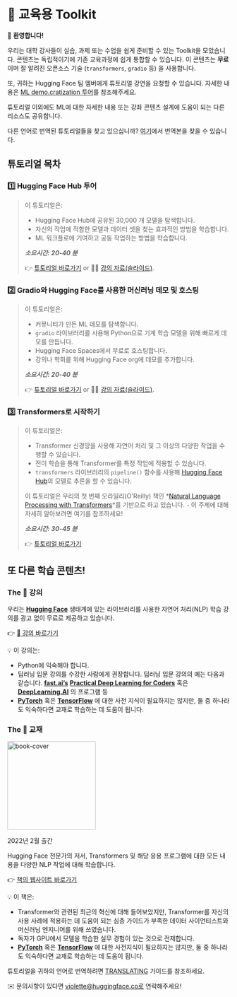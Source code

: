 # 🤗 교육용 Toolkit

<aside>

👋 **환영합니다!**

우리는 대학 강사들이 실습, 과제 또는 수업을 쉽게 준비할 수 있는 Toolkit을 모았습니다. 콘텐츠는 독립적이기에 기존 교육과정에 쉽게 통합할 수 있습니다. 이 콘텐츠는 **무료** 이며 잘 알려진 오픈소스 기술 (`transformers`, `gradio` 등) 을 사용합니다.

또, 귀하는 Hugging Face 팀 멤버에게 튜토리얼 강연을 요청할 수 있습니다. 자세한 내용은 [ML demo.cratization 투어](https://www.notion.so/ML-Demo-cratization-tour-with-66847a294abd4e9785e85663f5239652)를 참조해주세요.

튜토리얼 이외에도 ML에 대한 자세한 내용 또는 강좌 콘텐츠 설계에 도움이 되는 다른 리소스도 공유합니다.

</aside>

다른 언어로 번역된 튜토리얼들을 찾고 있으십니까? [여기](https://github.com/huggingface/education-toolkit#-translations)에서 번역본을 찾을 수 있습니다.

## **튜토리얼 목차**

### 1️⃣ Hugging Face Hub 투어

> 이 튜토리얼은:
>
> - Hugging Face Hub에 공유된 30,000 개 모델을 탐색합니다. 
> - 자신의 작업에 적합한 모델과 데이터 셋을 찾는 효과적인 방법을 학습합니다.
> - ML 워크플로에 기여하고 공동 작업하는 방법을 학습합니다.
>
> **_소요시간: 20-40 분_**
>
> 👉 [튜토리얼 바로가기](https://github.com/huggingface/education-toolkit/blob/main/01_huggingface-hub-tour.md) or 👩‍🏫 [강의 자료(슬라이드)](https://docs.google.com/presentation/d/1zQqpFTcpNLV7haj2Inw2qKHq8DjfZEaiObW1ZkLvPWM/edit?usp=sharing).

### 2️⃣ Gradio와 Hugging Face를 사용한 머신러닝 데모 및 호스팅

> 이 튜토리얼은:
>
> - 커뮤니티가 만든 ML 데모를 탐색합니다. 
> - `gradio` 라이브러리를 사용해 Python으로 기계 학습 모델을 위해 빠르게 데모를 만듭니다.
> - Hugging Face Spaces에서 무료로 호스팅합니다.
> - 강의나 학회를 위해 Hugging Face org에 데모를 추가합니다.
>
> **_소요시간: 20-40 분_**
>
> 👉 [튜토리얼 바로가기](https://colab.research.google.com/github/huggingface/education-toolkit/blob/main/02_ml-demos-with-gradio.ipynb) or 👩‍🏫 [강의 자료(슬라이드)](https://docs.google.com/presentation/d/14EU_xjtINXtpidWLnUvfcEpmxN46ORS-PLpwfUf8C1I/edit?usp=sharing).

### 3️⃣ Transformers로 시작하기

> 이 튜토리얼은:
>
> - Transformer 신경망을 사용해 자연어 처리 및 그 이상의 다양한 작업을 수행할 수 있습니다.
> - 전이 학습을 통해 Transformer를 특정 작업에 적용할 수 있습니다.
> - `transformers` 라이브러리의 `pipeline()` 함수를 사용해 [Hugging Face Hub](https://huggingface.co/models)의 모델로 추론을 할 수 있습니다.
>
> 이 튜토리얼은 우리의 첫 번째 오라일리(O'Reilly) 책인 *[Natural Language Processing with Transformers](https://transformersbook.com/)*를 기반으로 하고 있습니다. - 이 주제에 대해 자세히 알아보려면 여기를 참조하세요!
>
> **_소요시간: 30-45 분_**
>
> 👉 [튜토리얼 바로가기](https://colab.research.google.com/github/huggingface/education-toolkit/blob/main/03_getting-started-with-transformers.ipynb)

## **또 다른 학습 콘텐츠!**

### **The 🤗 강의**

우리는 **[Hugging Face](https://huggingface.co/)** 생태계에 있는 라이브러리를 사용한 자연어 처리(NLP) 학습 강의를 광고 없이 무료로 제공하고 있습니다.

👉 [🤗 강의 바로가기](https://huggingface.co/course/chapter1/1)

<aside>
💡 이 강의는:

- Python에 익숙해야 합니다.
- 딥러닝 입문 강의를 수강한 사람에게 권장합니다. 딥러닝 입문 강의의 예는 다음과 같습니다. **[fast.ai’s](https://www.fast.ai/)** **[Practical Deep Learning for Coders](https://course.fast.ai/)** 혹은 **[DeepLearning.AI](https://www.deeplearning.ai/)** 의 프로그램 등 
- **[PyTorch](https://pytorch.org/)** 혹은 **[TensorFlow](https://www.tensorflow.org/)** 에 대한 사전 지식이 필요하지는 않지만, 둘 중 하나라도 익숙하다면 교재로 학습하는 데 도움이 됩니다. 
</aside>

### **The 🤗 교재**

<img alt="book-cover" height=200 src="images/book_cover.jpg" id="book-cover"/>

2022년 2월 출간

Hugging Face 전문가의 저서, Transformers 및 해당 응용 프로그램에 대한 모든 내용을 다양한 NLP 작업에 대해 학습합니다.

👉 [책의 웹사이트 바로가기](https://transformersbook.com/)

<aside>
💡 이 책은:

- Transformer와 관련된 최근의 혁신에 대해 들어보았지만, Transformer를 자신의 사용 사례에 적용하는 데 도움이 되는 심층 가이드가 부족한 데이터 사이언티스트와 머신러닝 엔지니어를 위해 쓰였습니다. 
- 독자가 GPU에서 모델을 학습한 실무 경험이 있는 것으로 전제합니다.
- **[PyTorch](https://pytorch.org/)** 혹은 **[TensorFlow](https://www.tensorflow.org/)** 에 대한 사전지식이 필요하지는 않지만, 둘 중 하나라도 익숙하다면 교재로 학습하는 데 도움이 됩니다. 
</aside>


<aside>

튜토리얼을 귀하의 언어로 번역하려면 [TRANSLATING](https://github.com/huggingface/education-toolkit/blob/main/TRANSLATING.md) 가이드를 참조하세요.

✉️ 문의사항이 있다면 violette@huggingface.co로 연락해주세요!

</aside>
